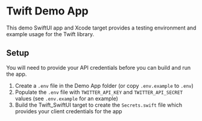 #  Twift Demo App

This demo SwiftUI app and Xcode target provides a testing environment and example usage for the Twift library.

## Setup

You will need to provide your API credentials before you can build and run the app.

1. Create a `.env` file in the Demo App folder (or copy `.env.example` to `.env`)
2. Populate the `.env` file with `TWITTER_API_KEY` and `TWITTER_API_SECRET` values (see `.env.example` for an example)
3. Build the Twift_SwiftUI target to create the `Secrets.swift` file which provides your client credentials for the app
